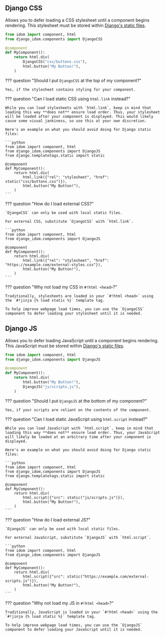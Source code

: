 ## Django CSS

Allows you to defer loading a CSS stylesheet until a component begins rendering. This stylesheet must be stored within [Django's static files](https://docs.djangoproject.com/en/dev/howto/static-files/).

```python title="components.py"
from idom import component, html
from django_idom.components import DjangoCSS

@component
def MyComponent():
    return html.div(
        DjangoCSS("css/buttons.css"),
        html.button("My Button!"),
    )
```

??? question "Should I put `DjangoCSS` at the top of my component?"

    Yes, if the stylesheet contains styling for your component.

??? question "Can I load static CSS using `html.link` instead?"

    While you can load stylesheets with `html.link`, keep in mind that loading this way **does not** ensure load order. Thus, your stylesheet will be loaded after your component is displayed. This would likely cause some visual jankiness, so use this at your own discretion.

    Here's an example on what you should avoid doing for Django static files:

    ```python
    from idom import component, html
    from django_idom.components import DjangoJS
    from django.templatetags.static import static

    @component
    def MyComponent():
        return html.div(
            html.link({"rel": "stylesheet", "href": static("css/buttons.css")}),
            html.button("My Button!"),
        )
    ```

??? question "How do I load external CSS?"

    `DjangoCSS` can only be used with local static files.

    For external CSS, substitute `DjangoCSS` with `html.link`.

    ```python
    from idom import component, html
    from django_idom.components import DjangoJS

    @component
    def MyComponent():
        return html.div(
            html.link({"rel": "stylesheet", "href": "https://example.com/external-styles.css"}),
            html.button("My Button!"),
        )
    ```

??? question "Why not load my CSS in `#!html <head>`?"

    Traditionally, stylesheets are loaded in your `#!html <head>` using the `#!jinja {% load static %}` template tag.

    To help improve webpage load times, you can use the `DjangoCSS` component to defer loading your stylesheet until it is needed.

## Django JS

Allows you to defer loading JavaScript until a component begins rendering. This JavaScript must be stored within [Django's static files](https://docs.djangoproject.com/en/dev/howto/static-files/).

```python title="components.py"
from idom import component, html
from django_idom.components import DjangoJS

@component
def MyComponent():
    return html.div(
        html.button("My Button!"),
        DjangoJS("js/scripts.js"),
    )
```

??? question "Should I put `DjangoJS` at the bottom of my component?"

    Yes, if your scripts are reliant on the contents of the component.

??? question "Can I load static JavaScript using `html.script` instead?"

    While you can load JavaScript with `html.script`, keep in mind that loading this way **does not** ensure load order. Thus, your JavaScript will likely be loaded at an arbitrary time after your component is displayed.

    Here's an example on what you should avoid doing for Django static files:

    ```python
    from idom import component, html
    from django_idom.components import DjangoJS
    from django.templatetags.static import static

    @component
    def MyComponent():
        return html.div(
            html.script({"src": static("js/scripts.js")}),
            html.button("My Button!"),
        )
    ```

??? question "How do I load external JS?"

    `DjangoJS` can only be used with local static files.

    For external JavaScript, substitute `DjangoJS` with `html.script`.

    ```python
    from idom import component, html
    from django_idom.components import DjangoJS

    @component
    def MyComponent():
        return html.div(
            html.script({"src": static("https://example.com/external-scripts.js")}),
            html.button("My Button!"),
        )
    ```

??? question "Why not load my JS in `#!html <head>`?"

    Traditionally, JavaScript is loaded in your `#!html <head>` using the `#!jinja {% load static %}` template tag.

    To help improve webpage load times, you can use the `DjangoJS` component to defer loading your JavaScript until it is needed.
